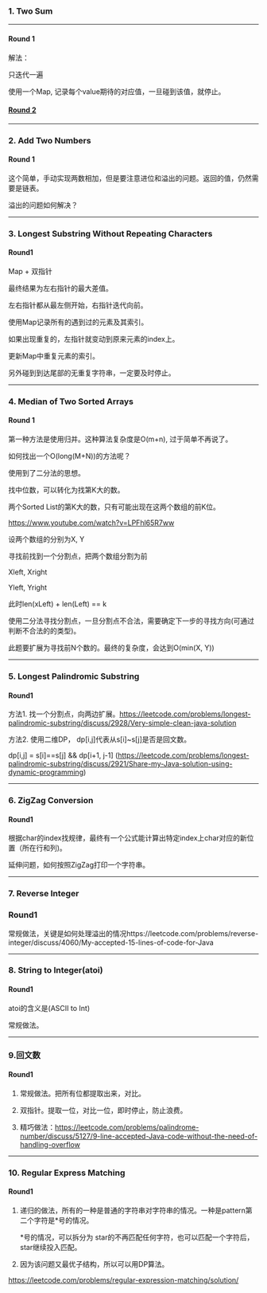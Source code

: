 

### 1. Two Sum



----

#### Round 1

解法：

只迭代一遍

使用一个Map, 记录每个value期待的对应值，一旦碰到该值，就停止。

#### [Round 2](./one_to_ten/two_sum.py)


---

### 2. Add Two Numbers

#### Round 1

这个简单，手动实现两数相加，但是要注意进位和溢出的问题。返回的值，仍然需要是链表。

溢出的问题如何解决？



---

### 3. Longest Substring Without Repeating Characters

#### Round1

Map + 双指针

最终结果为左右指针的最大差值。

左右指针都从最左侧开始，右指针迭代向前。

使用Map记录所有的遇到过的元素及其索引。

如果出现重复的，左指针就变动到原来元素的index上。

更新Map中重复元素的索引。

另外碰到到达尾部的无重复字符串，一定要及时停止。

---

### 4. Median of Two Sorted Arrays

#### Round 1

第一种方法是使用归并。这种算法复杂度是O(m+n), 过于简单不再说了。

如何找出一个O(long(M+N))的方法呢？

使用到了二分法的思想。

找中位数，可以转化为找第K大的数。

两个Sorted List的第K大的数，只有可能出现在这两个数组的前K位。

https://www.youtube.com/watch?v=LPFhl65R7ww

设两个数组的分别为X, Y

寻找前找到一个分割点，把两个数组分割为前

Xleft, Xright

Yleft, Yright

此时len(xLeft) + len(Left) == k

使用二分法寻找分割点，一旦分割点不合法，需要确定下一步的寻找方向(可通过判断不合法的的类型)。

此题要扩展为寻找前N个数的。最终的复杂度，会达到O(min(X, Y))

---

### 5. Longest Palindromic Substring

#### Round1

方法1. 找一个分割点，向两边扩展。https://leetcode.com/problems/longest-palindromic-substring/discuss/2928/Very-simple-clean-java-solution

方法2. 使用二维DP， dp[i,j]代表从s[i]~s[j]是否是回文数。

dp[i,j] = s[i]==s[j] && dp[i+1, j-1] (https://leetcode.com/problems/longest-palindromic-substring/discuss/2921/Share-my-Java-solution-using-dynamic-programming)

---

### 6. ZigZag Conversion

#### Round1

根据char的index找规律，最终有一个公式能计算出特定index上char对应的新位置（所在行和列)。

延伸问题，如何按照ZigZag打印一个字符串。

---

### 7. Reverse Integer

### Round1

常规做法，关键是如何处理溢出的情况https://leetcode.com/problems/reverse-integer/discuss/4060/My-accepted-15-lines-of-code-for-Java

---

### 8. String to Integer(atoi)

#### Round1

atoi的含义是(ASCII to Int)

常规做法。

---

### 9.回文数

#### Round1

1. 常规做法。把所有位都提取出来，对比。

2. 双指针。提取一位，对比一位，即时停止，防止浪费。
3. 精巧做法：https://leetcode.com/problems/palindrome-number/discuss/5127/9-line-accepted-Java-code-without-the-need-of-handling-overflow

---

### 10. Regular Express Matching

#### Round1

1. 递归的做法，所有的一种是普通的字符串对字符串的情况。一种是pattern第二个字符是*号的情况。

   *号的情况，可以拆分为 star的不再匹配任何字符，也可以匹配一个字符后，star继续投入匹配。

2. 因为该问题又最优子结构，所以可以用DP算法。

https://leetcode.com/problems/regular-expression-matching/solution/